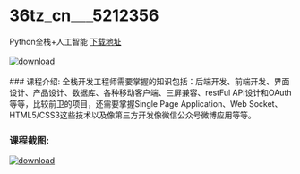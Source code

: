 # 36tz_cn___5212356
Python全栈+人工智能
[下载地址](http://www.36tz.cn/article/5212356 "下载地址")
<br/></br>[![download](http://36tz.cn/muke_img/2020_04_2-91.png "下载地址")](http://www.36tz.cn/article/5212356 "下载地址")
<br/></br>### 课程介绍:
全栈开发工程师需要掌握的知识包括：后端开发、前端开发、界面设计、产品设计、数据库、各种移动客户端、三屏兼容、restFul API设计和OAuth等等，比较前卫的项目，还需要掌握Single Page Application、Web Socket、HTML5/CSS3这些技术以及像第三方开发像微信公众号微博应用等等。

### 课程截图:
[![download](http://36tz.cn/muke_img/2020_04_1-136.png "下载地址")](http://www.36tz.cn/article/5212356 "下载地址")
